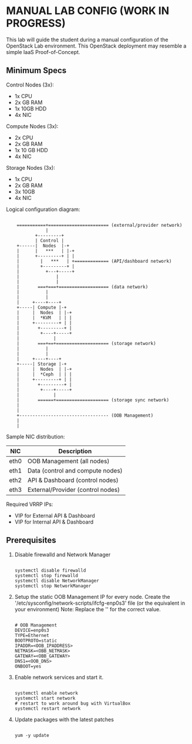 MANUAL LAB CONFIG (WORK IN PROGRESS)
====================================

This lab will guide the student during a manual configuration of the OpenStack Lab environment. This OpenStack deployment may resemble a simple IaaS Proof-of-Concept. 

Minimum Specs
-------------

Control Nodes (3x):
- 1x CPU
- 2x GB RAM
- 1x 10GB HDD
- 4x NIC

Compute Nodes (3x):
- 2x CPU
- 2x GB RAM
- 1x 10 GB HDD
- 4x NIC

Storage Nodes (3x):
- 1x CPU
- 2x GB RAM
- 3x 10GB
- 4x NIC


Logical configuration diagram:

```console

	===========+======================= (external/provider network)
	           |
	       +---------+
	       | Control |
	+------|  Nodes  |-+
	|      |   ***   | |-+
	|      +---------+ | |
	|        |   ***   | +============= (API/dashboard network)
	|        +---------+ |
	|          +---+-----+
	|              |
	|              |
	|       ===+===+=================== (data network)
	|          |
	|          |
	|     +----+----+
	+-----| Compute |-+
	|     |  Nodes  | |-+
	|     |  *KVM   | | |
	|     +---------+ | |
	|       +---------+ |
	|        +----+-----+
	|             |
	|       ===+==+==================== (storage network)
	|          |
	|          |
	|     +----+----+
	+-----| Storage |-+
	|     |  Nodes  | |-+
	|     |  *Ceph  | | |
	|     +---------+ | |
	|       +---------+ |
	|        +----+-----+
	|             |
	|       ======+==================== (storage sync network)
    |
    |
    +---------------------------------- (OOB Management)
    |
    |

```

Sample NIC distribution:

| NIC  | Description                       |
|:----:|-----------------------------------|
| eth0 | OOB Management (all nodes)        |
| eth1 | Data (control and compute nodes)  |
| eth2 | API & Dashboard (control nodes)   |
| eth3 | External/Provider (control nodes) |

Required VRRP IPs:

- VIP for External API & Dashboard
- VIP for Internal API & Dashboard



Prerequisites
-------------

1. Disable firewalld and Network Manager

	```console

	systemctl disable firewalld
	systemctl stop firewalld 
	systemctl disable NetworkManager
	systemctl stop NetworkManager

	```

2. Setup the static OOB Management IP for every node. Create the '/etc/sysconfig/network-scripts/ifcfg-enp0s3' file (or the equivalent in your environment)
	Note: Replace the '<VARIABLE>' for the correct value.

	```console

	# OOB Management
	DEVICE=enp0s3        
	TYPE=Ethernet        
	BOOTPROTO=static     
	IPADDR=<OOB_IPADDRESS>   
	NETMASK=<OBB_NETMASK>
	GATEWAY=<OBB_GATEWAY> 
	DNS1=<OOB_DNS> 
	ONBOOT=yes

	```

3. Enable network services and start it. 

	```console

	systemctl enable network
	systemctl start network
	# restart to work around bug with VirtualBox
	systemctl restart network

	```

4. Update packages with the latest patches

	```console

	yum -y update

	```

